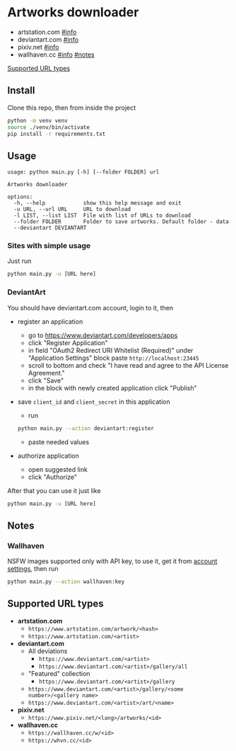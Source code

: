 # Artworks downloader

- artstation.com [#info](#sites-with-simple-usage)
- deviantart.com [#info](#deviantart)
- pixiv.net [#info](#sites-with-simple-usage)
- wallhaven.cc [#info](#sites-with-simple-usage) [#notes](#wallhaven)

[Supported URL types](#supported-url-types)

## Install

Clone this repo, then from inside the project

```sh
python -m venv venv
source ./venv/bin/activate
pip install -r requirements.txt
```

## Usage

```
usage: python main.py [-h] [--folder FOLDER] url

Artworks downloader

options:
  -h, --help            show this help message and exit
  -u URL, --url URL     URL to download
  -l LIST, --list LIST  File with list of URLs to download
  --folder FOLDER       Folder to save artworks. Default folder - data
  --deviantart DEVIANTART
```

### Sites with simple usage

Just run

```sh
python main.py -u [URL here]
```

### DeviantArt

You should have deviantart.com account, login to it, then

- register an application
  - go to https://www.deviantart.com/developers/apps
  - click "Register Application"
  - in field "OAuth2 Redirect URI Whitelist (Required)" under "Application Settings" block paste `http://localhost:23445`
  - scroll to bottom and check "I have read and agree to the API License Agreement."
  - click "Save"
  - in the block with newly created application click "Publish"

- save `client_id` and `client_secret` in this application
  - run

  ```sh
  python main.py --action deviantart:register
  ```

  - paste needed values

- authorize application
  - open suggested link
  - click "Authorize"

After that you can use it just like

```sh
python main.py -u [URL here]
```

## Notes

### Wallhaven

NSFW images supported only with API key, to use it, get it from [account settings](https://wallhaven.cc/settings/account), then run

```sh
python main.py --action wallhaven:key
```

## Supported URL types

- **artstation.com**
  - `https://www.artstation.com/artwork/<hash>`
  - `https://www.artstation.com/<artist>`
- **deviantart.com**
  - All deviations
    - `https://www.deviantart.com/<artist>`
    - `https://www.deviantart.com/<artist>/gallery/all`
  - "Featured" collection
    - `https://www.deviantart.com/<artist>/gallery`
  - `https://www.deviantart.com/<artist>/gallery/<some number>/<gallery name>`
  - `https://www.deviantart.com/<artist>/art/<name>`
- **pixiv.net**
  - `https://www.pixiv.net/<lang>/artworks/<id>`
- **wallhaven.cc**
  - `https://wallhaven.cc/w/<id>`
  - `https://whvn.cc/<id>`
